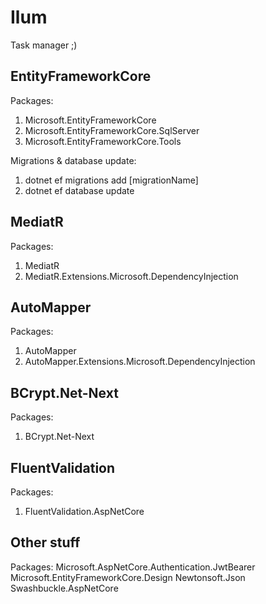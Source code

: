 # Ilum
Task manager ;)


## EntityFrameworkCore
Packages:
1. Microsoft.EntityFrameworkCore
2. Microsoft.EntityFrameworkCore.SqlServer
3. Microsoft.EntityFrameworkCore.Tools

Migrations & database update:
1. dotnet ef migrations add [migrationName]
2. dotnet ef database update

## MediatR
Packages:
1. MediatR
2. MediatR.Extensions.Microsoft.DependencyInjection

## AutoMapper
Packages:
1. AutoMapper
2. AutoMapper.Extensions.Microsoft.DependencyInjection

## BCrypt.Net-Next
Packages:
1. BCrypt.Net-Next

## FluentValidation
Packages:
1. FluentValidation.AspNetCore

## Other stuff
Packages:
Microsoft.AspNetCore.Authentication.JwtBearer
Microsoft.EntityFrameworkCore.Design
Newtonsoft.Json
Swashbuckle.AspNetCore